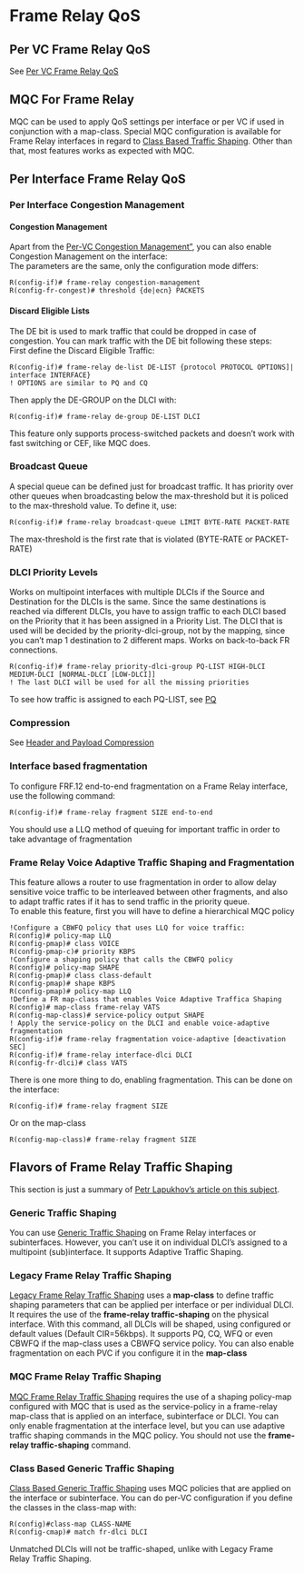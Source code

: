 # Frame Relay QoS

## Per VC Frame Relay QoS

See [Per VC Frame Relay QoS](./#per-vc-frame-relay-qos)

## MQC For Frame Relay

MQC can be used to apply QoS settings per interface or per VC if used in conjunction with a map-class. Special MQC configuration is available for Frame Relay interfaces in regard to [Class Based Traffic Shaping](../policing-and-shaping/). Other than that, most features works as expected with MQC.

## Per Interface Frame Relay QoS

### Per Interface Congestion Management

#### **Congestion Management**

Apart from the [Per-VC Congestion Management”](per-vc-frame-relay-qos.md), you can also enable Congestion Management on the interface:\
The parameters are the same, only the configuration mode differs:

```
R(config-if)# frame-relay congestion-management
R(config-fr-congest)# threshold {de|ecn} PACKETS
```

#### **Discard Eligible Lists**

The DE bit is used to mark traffic that could be dropped in case of congestion. You can mark traffic with the DE bit following these steps:\
First define the Discard Eligible Traffic:

```
R(config-if)# frame-relay de-list DE-LIST {protocol PROTOCOL OPTIONS]| interface INTERFACE}
! OPTIONS are similar to PQ and CQ
```

Then apply the DE-GROUP on the DLCI with:

```
R(config-if)# frame-relay de-group DE-LIST DLCI
```

This feature only supports process-switched packets and doesn’t work with fast switching or CEF, like MQC does.

### Broadcast Queue

A special queue can be defined just for broadcast traffic. It has priority over other queues when broadcasting below the max-threshold but it is policed to the max-threshold value. To define it, use:

```
R(config-if)# frame-relay broadcast-queue LIMIT BYTE-RATE PACKET-RATE
```

The max-threshold is the first rate that is violated (BYTE-RATE or PACKET-RATE)

### DLCI Priority Levels

Works on multipoint interfaces with multiple DLCIs if the Source and Destination for the DLCIs is the same. Since the same destinations is reached via different DLCIs, you have to assign traffic to each DLCI based on the Priority that it has been assigned in a Priority List. The DLCI that is used will be decided by the priority-dlci-group, not by the mapping, since you can’t map 1 destination to 2 different maps. Works on back-to-back FR connections.

```
R(config-if)# frame-relay priority-dlci-group PQ-LIST HIGH-DLCI MEDIUM-DLCI [NORMAL-DLCI [LOW-DLCI]]
! The last DLCI will be used for all the missing priorities
```

To see how traffic is assigned to each PQ-LIST, see [PQ](https://nyquist.eu/legacy-congestion-management/#24\_Priorty\_Queueing\_PQ)

### Compression

See [Header and Payload Compression](../compression-and-lfi/header-and-payload-compression.md)

### Interface based fragmentation

To configure FRF.12 end-to-end fragmentation on a Frame Relay interface, use the following command:

```
R(config-if)# frame-relay fragment SIZE end-to-end
```

You should use a LLQ method of queuing for important traffic in order to take advantage of fragmentation

### Frame Relay Voice Adaptive Traffic Shaping and Fragmentation

This feature allows a router to use fragmentation in order to allow delay sensitive voice traffic to be interleaved between other fragments, and also to adapt traffic rates if it has to send traffic in the priority queue.\
To enable this feature, first you will have to define a hierarchical MQC policy

```
!Configure a CBWFQ policy that uses LLQ for voice traffic:
R(config)# policy-map LLQ
R(config-pmap)# class VOICE
R(config-pmap-c)# priority KBPS
!Configure a shaping policy that calls the CBWFQ policy
R(config)# policy-map SHAPE
R(config-pmap)# class class-default
R(config-pmap)# shape KBPS
R(config-pmap)# policy-map LLQ
!Define a FR map-class that enables Voice Adaptive Traffica Shaping
R(config)# map-class frame-relay VATS
R(config-map-class)# service-policy output SHAPE
! Apply the service-policy on the DLCI and enable voice-adaptive fragmentation 
R(config-if)# frame-relay fragmentation voice-adaptive [deactivation SEC]
R(config-if)# frame-relay interface-dlci DLCI
R(config-fr-dlci)# class VATS
```

There is one more thing to do, enabling fragmentation. This can be done on the interface:

```
R(config-if)# frame-relay fragment SIZE
```

Or on the map-class

```
R(config-map-class)# frame-relay fragment SIZE
```

## Flavors of Frame Relay Traffic Shaping

This section is just a summary of [Petr Lapukhov’s article on this subject](http://blog.ine.com/2010/06/14/the-four-flavors-of-frame-relay-traffic-shaping/).

### Generic Traffic Shaping

You can use [Generic Traffic Shaping](../policing-and-shaping/#generic-traffic-shaping) on Frame Relay interfaces or subinterfaces. However, you can’t use it on individual DLCI’s assigned to a multipoint (sub)interface. It supports Adaptive Traffic Shaping.

### Legacy Frame Relay Traffic Shaping

[Legacy Frame Relay Traffic Shaping](./#legacy-frame-relay-traffic-shaping) uses a **map-class** to define traffic shaping parameters that can be applied per interface or per individual DLCI. It requires the use of the **frame-relay traffic-shaping** on the physical interface. With this command, all DLCIs will be shaped, using configured or default values (Default CIR=56kbps). It supports PQ, CQ, WFQ or even CBWFQ if the map-class uses a CBWFQ service policy. You can also enable fragmentation on each PVC if you configure it in the **map-class**

### MQC Frame Relay Traffic Shaping

[MQC Frame Relay Traffic Shaping](per-vc-frame-relay-qos.md) requires the use of a shaping policy-map configured with MQC that is used as the service-policy in a frame-relay map-class that is applied on an interface, subinterface or DLCI. You can only enable fragmentation at the interface level, but you can use adaptive traffic shaping commands in the MQC policy. You should not use the **frame-relay traffic-shaping** command.

### Class Based Generic Traffic Shaping

[Class Based Generic Traffic Shaping](../policing-and-shaping/#class-based-traffic-shaping) uses MQC policies that are applied on the interface or subinterface. You can do per-VC configuration if you define the classes in the class-map with:

```
R(config)#class-map CLASS-NAME
R(config-cmap)# match fr-dlci DLCI
```

Unmatched DLCIs will not be traffic-shaped, unlike with Legacy Frame Relay Traffic Shaping.
